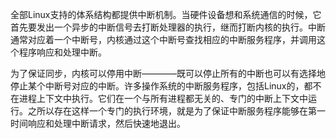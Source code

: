 全部Linux支持的体系结构都提供中断机制。当硬件设备想和系统通信的时候，它首先要发出一个异步的中断信号去打断处理器的执行，继而打断内核的执行。中断通常对应着一个中断号，内核通过这个中断号查找相应的中断服务程序，并调用这个程序响应和处理中断。

为了保证同步，内核可以停用中断————既可以停止所有的中断也可以有选择地停止某个中断号对应的中断。许多操作系统的中断服务程序，包括Linux的，都不在进程上下文中执行。它们在一个与所有进程都无关的、专门的中断上下文中运行。之所以存在这样一个专门的执行环境，就是为了保证中断服务程序能够在第一时间响应和处理中断请求，然后快速地退出。